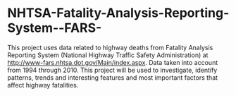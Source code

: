 NHTSA-Fatality-Analysis-Reporting-System--FARS-
===============================================

This project uses data related to highway deaths from Fatality Analysis Reporting System (National Highway Traffic Safety Administration) at http://www-fars.nhtsa.dot.gov/Main/index.aspx. Data taken into account from 1994 through 2010. This project will be used to investigate, identify patterns, trends and interesting features and most important factors that affect highway fatalities.